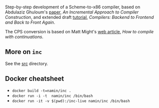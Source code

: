 Step-by-step development of a Scheme-to-x86 compiler, based on
Abdulaziz Ghuloum's [paper][1], _An Incremental Approach to Compiler
Construction_, and extended draft [tutorial][2], _Compilers: Backend to
Frontend and Back to Front Again_.

The CPS conversion is based on Matt Might's [web article][3], _How to
compile with continuations_.

[1]: https://github.com/namin/inc/blob/master/docs/paper.pdf?raw=true
[2]: https://github.com/namin/inc/blob/master/docs/tutorial.pdf?raw=true
[3]: http://matt.might.net/articles/cps-conversion/

## More on `inc`

See the [src](src) directory.

## Docker cheatsheet

- `docker build -t=namin/inc .`
- `docker run -i -t  namin/inc /bin/bash`
- `docker run -it -v $(pwd):/inc-live namin/inc /bin/bash`
